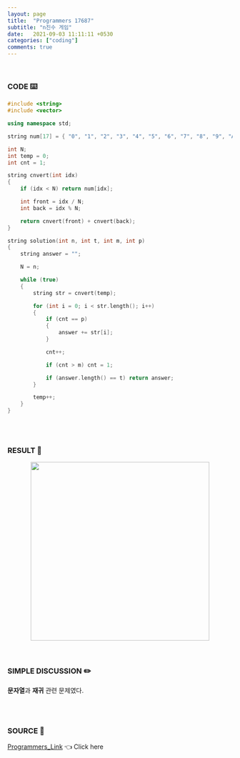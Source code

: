 ```yaml
---
layout: page
title:  "Programmers 17687"
subtitle: "n진수 게임"
date:   2021-09-03 11:11:11 +0530
categories: ["coding"]
comments: true
---
```


<br>

### CODE ⌨️

```c++
#include <string>
#include <vector>

using namespace std;

string num[17] = { "0", "1", "2", "3", "4", "5", "6", "7", "8", "9", "A", "B", "C", "D", "E", "F" };

int N;
int temp = 0;
int cnt = 1;

string cnvert(int idx)
{
	if (idx < N) return num[idx];

	int front = idx / N;
	int back = idx % N;

	return cnvert(front) + cnvert(back);
}

string solution(int n, int t, int m, int p)
{
	string answer = "";

	N = n;

	while (true)
	{
		string str = cnvert(temp);

		for (int i = 0; i < str.length(); i++)
		{
			if (cnt == p)
			{
				answer += str[i];
			}

			cnt++;

			if (cnt > m) cnt = 1;

			if (answer.length() == t) return answer;
		}

		temp++;
	}
}
```  

<br>
<br>

### RESULT 💛

<img src="{{ '/assets/programmers/p17687r.jpg' }}" style="width: 400px; height: auto; margin-left: auto; margin-right: auto; display: block;">  

<br>
<br>

### SIMPLE DISCUSSION ✏️

**문자열**과 **재귀** 관련 문제였다.  

<br>
<br>

### SOURCE 💎

[Programmers_Link][link] 👈 Click here  

<br>
<br>
<br>

<script src="https://utteranc.es/client.js"
        repo="DCherish/DCherish.github.io"
        issue-term="pathname"
        theme="boxy-light"
        crossorigin="anonymous"
        async>
</script>

[link]: https://programmers.co.kr/learn/courses/30/lessons/17687